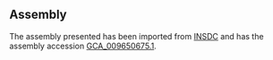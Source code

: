 
Assembly
--------

The assembly presented has been imported from 
[INSDC](http://www.insdc.org) and has the assembly accession
[GCA\_009650675.1](http://www.ebi.ac.uk/ena/data/view/GCA_009650675.1).

